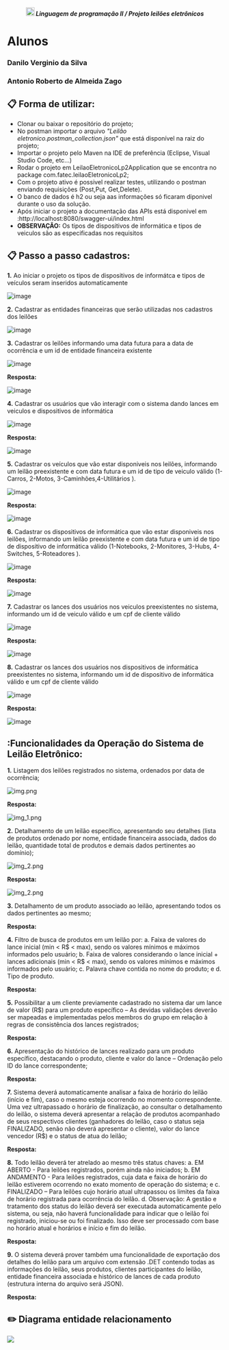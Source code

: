 <h5 align="center"> <img src = "https://github.com/Time-1-ADS/ProjetoGSW/blob/sprints/Imagens%20Geral/Fatec_logo.png" width="20" height="20" /> Linguagem de programação II / Projeto leilões eletrônicos </h5>

# Alunos
### Danilo Verginio da Silva
### Antonio Roberto de Almeida Zago

## :clipboard: Forma de utilizar:
* Clonar ou baixar o repositório do projeto;
* No postman importar o arquivo  _"Leilão eletronico.postman_collection.json"_  que está disponível na raiz do projeto;
* Importar o projeto pelo Maven na IDE de preferência (Eclipse, Visual Studio Code, etc...)
* Rodar o projeto em  LeilaoEletronicoLp2Application que se encontra no package com.fatec.leilaoEletronicoLp2;
* Com o projeto ativo é possivel realizar testes, utilizando o postman enviando requisições (Post,Put, Get,Delete). 
* O banco de dados é h2 ou seja aas informações só ficaram diponivel durante o uso da solução.
* Após iniciar  o projeto a documentação das APIs está disponivel em :http://localhost:8080/swagger-ui/index.html
* **OBSERVAÇÃO:** Os tipos de dispositivos de informática e tipos de veiculos são as especificadas nos requisitos

## :clipboard: Passo a passo cadastros:
**1.** Ao iniciar o projeto os tipos de dispositivos de informátca e tipos de veículos seram inseridos automaticamente

  ![image](https://github.com/Antonio-Zago/leilaoEletronicoLp2/assets/80283126/327d83df-0d6f-4fa6-9d57-d100da31ed89)

**2.** Cadastrar as entidades financeiras que serão utilizadas nos cadastros dos leilões

   ![image](https://github.com/Antonio-Zago/leilaoEletronicoLp2/assets/80283126/5fb4641a-67e7-473e-8001-8e05b6576d06)

**3.** Cadastrar os leilões informando uma data futura para a data de ocorrência e um id de entidade financeira existente

   ![image](https://github.com/Antonio-Zago/leilaoEletronicoLp2/assets/80283126/053e0080-45ee-49ee-8500-e60c53c9905b)

   **Resposta:**
   
   ![image](https://github.com/Antonio-Zago/leilaoEletronicoLp2/assets/80283126/3cdd11fd-fa20-4f1a-8b30-cba14db5afb4)

**4.** Cadastrar os usuários que vão interagir com o sistema dando lances em veiculos e dispositivos de informática

   ![image](https://github.com/Antonio-Zago/leilaoEletronicoLp2/assets/80283126/1ba0d33f-2154-4fa7-9f89-9727378518ac)

   **Resposta:**

   ![image](https://github.com/Antonio-Zago/leilaoEletronicoLp2/assets/80283126/afbb3e35-aed4-49e3-9b07-0517231a941d)

**5.** Cadastrar os veículos que vão estar disponiveis nos leilões, informando um leilão preexistente e com data futura e um id de tipo de veiculo válido (1-Carros, 2-Motos, 3-Caminhões,4-Utilitários ).

   ![image](https://github.com/Antonio-Zago/leilaoEletronicoLp2/assets/80283126/b6a77f31-5767-4410-896d-8c3f8b0607b2)

   **Resposta:**

   ![image](https://github.com/Antonio-Zago/leilaoEletronicoLp2/assets/80283126/e248475f-e564-4210-a488-d7aefd6c37fb)

**6.** Cadastrar os dispositivos de informática que vão estar disponiveis nos leilões, informando um leilão preexistente e com data futura e um id de tipo de dispositivo de informática válido (1-Notebooks, 2-Monitores, 3-Hubs, 4-Switches, 5-Roteadores ).

   ![image](https://github.com/Antonio-Zago/leilaoEletronicoLp2/assets/80283126/7d51488c-cec8-4bed-b3dd-284ef9aa4904)

   **Resposta:**

   ![image](https://github.com/Antonio-Zago/leilaoEletronicoLp2/assets/80283126/7a66c3e5-e549-4b01-95e7-80356973aa14)

**7.** Cadastrar os lances dos usuários nos veiculos preexistentes no sistema, informando um id de veiculo válido e um cpf de cliente válido

   ![image](https://github.com/Antonio-Zago/leilaoEletronicoLp2/assets/80283126/602952e5-5499-45fb-a8c0-5f4749048fe5)

   **Resposta:**

   ![image](https://github.com/Antonio-Zago/leilaoEletronicoLp2/assets/80283126/8aae4469-ad0f-40ed-ae93-b00e95d9f65c)


**8.** Cadastrar os lances dos usuários nos dispositivos de informática preexistentes no sistema, informando um id de dispositivo de informática válido e um cpf de cliente válido
 
   ![image](https://github.com/Antonio-Zago/leilaoEletronicoLp2/assets/80283126/d9579c31-7ee6-41e9-a728-17ee2ad34d7e)

   **Resposta:**

   ![image](https://github.com/Antonio-Zago/leilaoEletronicoLp2/assets/80283126/1048abd1-b0cf-441f-8eb9-d866374de1b5)


## :Funcionalidades da Operação do Sistema de Leilão Eletrônico:

**1.** Listagem dos leilões registrados no sistema, ordenados por data de ocorrência;

![img.png](img.png)

**Resposta:**

![img_1.png](img_1.png)

**2.**  Detalhamento de um leilão específico, apresentando seu detalhes (lista de produtos
ordenado por nome, entidade financeira associada, dados do leilão, quantidade total de
produtos e demais dados pertinentes ao domínio);

![img_2.png](DetalharLeilaoEspecifico.png)

**Resposta:**

![img_2.png](DetalharLeilaoEspecifico2.png)

**3.** Detalhamento de um produto associado ao leilão, apresentando todos os dados
pertinentes ao mesmo;

**Resposta:**


**4.** Filtro de busca de produtos em um leilão por:
a. Faixa de valores do lance inicial (min < R$ < max), sendo os valores mínimos e
máximos informados pelo usuário;
b. Faixa de valores considerando o lance inicial + lances adicionais (min < R$ < max),
sendo os valores mínimos e máximos informados pelo usuário;
c. Palavra chave contida no nome do produto; e
d. Tipo de produto.

**Resposta:**


**5.** Possibilitar a um cliente previamente cadastrado no sistema dar um lance de valor (R$)
para um produto específico – As devidas validações deverão ser mapeadas e
implementadas pelos membros do grupo em relação à regras de consistência dos lances
registrados;

**Resposta:**


**6.** Apresentação do histórico de lances realizado para um produto específico, destacando o
produto, cliente e valor do lance – Ordenação pelo ID do lance correspondente;

**Resposta:**


**7.** Sistema deverá automaticamente analisar a faixa de horário do leilão (início e fim), caso
o mesmo esteja ocorrendo no momento correspondente. Uma vez ultrapassado o
horário de finalização, ao consultar o detalhamento do leilão, o sistema deverá
apresentar a relação de produtos acompanhado de seus respectivos clientes
(ganhadores do leilão, caso o status seja FINALIZADO, senão não deverá apresentar o
cliente), valor do lance vencedor (R$) e o status de atua do leilão;

**Resposta:**


**8.** Todo leilão deverá ter atrelado ao mesmo três status chaves:
a. EM ABERTO - Para leilões registrados, porém ainda não iniciados;
b. EM ANDAMENTO - Para leilões registrados, cuja data e faixa de horário do leilão
estiverem ocorrendo no exato momento de operação do sistema; e
c. FINALIZADO – Para leilões cujo horário atual ultrapassou os limites da faixa de
horário registrada para ocorrência do leilão.
d. Observação: A gestão e tratamento dos status do leilão deverá ser executada
automaticamente pelo sistema, ou seja, não haverá funcionalidade para indicar
que o leilão foi registrado, iniciou-se ou foi finalizado. Isso deve ser processado
com base no horário atual e horários e início e fim do leilão.

**Resposta:**

**9.** O sistema deverá prover também uma funcionalidade de exportação dos detalhes do
leilão para um arquivo com extensão .DET contendo todas as informações do leilão,
seus produtos, clientes participantes do leilão, entidade financeira associada e histórico
de lances de cada produto (estrutura interna do arquivo será JSON).

**Resposta:**   



   






## :pencil2: Diagrama entidade relacionamento

<img src="https://github.com/Antonio-Zago/leilaoEletronicoLp2/blob/main/Leil%C3%A3o_Eletr%C3%B4nico_Physical_Export-2023-08-26_10-14.png">
          
